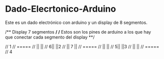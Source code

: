 # Dado-Elecrtonico-Arduino
Este es un dado electrónico con arduino y un display de 8 segmentos.

/** Display 7 segmentos **/
/** Estos son los pines de arduino a los que hay que conectar cada
    segmento del display **/

//      1
//    =====
//  ||     ||
// 6||     ||2
//  ||  7  ||
//    =====
//  ||     ||
// 5||     ||3
//  ||     ||
//    =====
//      4
